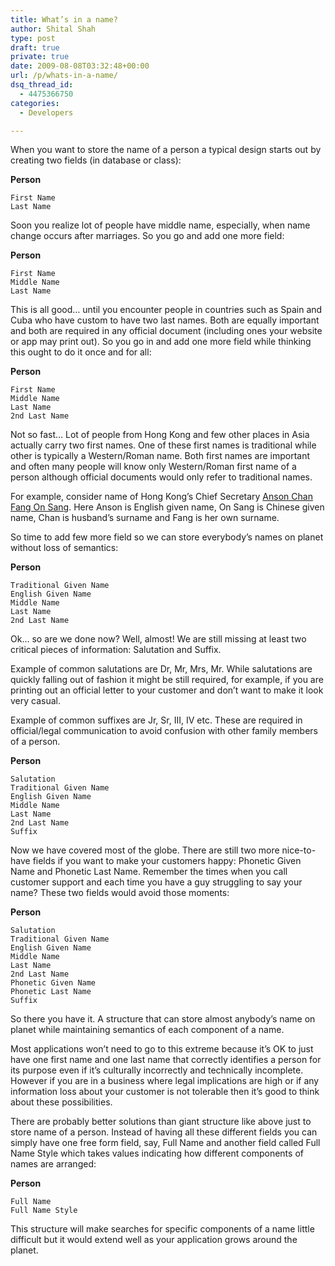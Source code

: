 ```yaml
---
title: What’s in a name?
author: Shital Shah
type: post
draft: true
private: true
date: 2009-08-08T03:32:48+00:00
url: /p/whats-in-a-name/
dsq_thread_id:
  - 4475366750
categories:
  - Developers

---
```

When you want to store the name of a person a typical design starts out by creating two fields (in database or class):

**Person**

<pre class="code-block code-text"><code class="no-highlight">First Name
Last Name
</code></pre>

Soon you realize lot of people have middle name, especially, when name change occurs after marriages. So you go and add one more field:

**Person**

<pre class="code-block code-text"><code class="no-highlight">First Name
Middle Name
Last Name
</code></pre>

This is all good… until you encounter people in countries such as Spain and Cuba who have custom to have two last names. Both are equally important and both are required in any official document (including ones your website or app may print out). So you go in and add one more field while thinking this ought to do it once and for all:

**Person**

<pre class="code-block code-text"><code class="no-highlight">First Name
Middle Name
Last Name
2nd Last Name
</code></pre>

Not so fast… Lot of people from Hong Kong and few other places in Asia actually carry two first names. One of these first names is traditional while other is typically a Western/Roman name. Both first names are important and often many people will know only Western/Roman first name of a person although official documents would only refer to traditional names.

For example, consider name of Hong Kong’s Chief Secretary [Anson Chan Fang On Sang][1]. Here Anson is English given name, On Sang is Chinese given name, Chan is husband’s surname and Fang is her own surname.

So time to add few more field so we can store everybody’s names on planet without loss of semantics:

**Person**

<pre class="code-block code-text"><code class="no-highlight">Traditional Given Name
English Given Name
Middle Name
Last Name
2nd Last Name
</code></pre>

Ok… so are we done now? Well, almost! We are still missing at least two critical pieces of information: Salutation and Suffix.

Example of common salutations are Dr, Mr, Mrs, Mr. While salutations are quickly falling out of fashion it might be still required, for example, if you are printing out an official letter to your customer and don’t want to make it look very casual.

Example of common suffixes are Jr, Sr, III, IV etc. These are required in official/legal communication to avoid confusion with other family members of a person.

**Person**

<pre class="code-block code-text"><code class="no-highlight">Salutation
Traditional Given Name
English Given Name
Middle Name
Last Name
2nd Last Name
Suffix
</code></pre>

Now we have covered most of the globe. There are still two more nice-to-have fields if you want to make your customers happy: Phonetic Given Name and Phonetic Last Name. Remember the times when you call customer support and each time you have a guy struggling to say your name? These two fields would avoid those moments:

**Person**

<pre class="code-block code-text"><code class="no-highlight">Salutation
Traditional Given Name
English Given Name
Middle Name
Last Name
2nd Last Name
Phonetic Given Name
Phonetic Last Name
Suffix
</code></pre>

So there you have it. A structure that can store almost anybody’s name on planet while maintaining semantics of each component of a name.

Most applications won’t need to go to this extreme because it’s OK to just have one first name and one last name that correctly identifies a person for its purpose even if it’s culturally incorrectly and technically incomplete. However if you are in a business where legal implications are high or if any information loss about your customer is not tolerable then it’s good to think about these possibilities.

There are probably better solutions than giant structure like above just to store name of a person. Instead of having all these different fields you can simply have one free form field, say, Full Name and another field called Full Name Style which takes values indicating how different components of names are arranged:

**Person**

<pre class="code-block code-text"><code class="no-highlight">Full Name
Full Name Style
</code></pre>

This structure will make searches for specific components of a name little difficult but it would extend well as your application grows around the planet.

 [1]: http://en.wikipedia.org/wiki/Anson_Chan